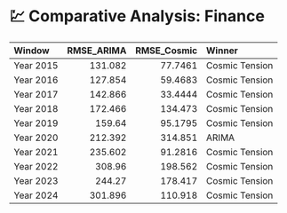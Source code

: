 # 💹 Comparative Analysis: Finance

| Window    |   RMSE_ARIMA |   RMSE_Cosmic | Winner         |
|:----------|-------------:|--------------:|:---------------|
| Year 2015 |      131.082 |       77.7461 | Cosmic Tension |
| Year 2016 |      127.854 |       59.4683 | Cosmic Tension |
| Year 2017 |      142.866 |       33.4444 | Cosmic Tension |
| Year 2018 |      172.466 |      134.473  | Cosmic Tension |
| Year 2019 |      159.64  |       95.1795 | Cosmic Tension |
| Year 2020 |      212.392 |      314.851  | ARIMA          |
| Year 2021 |      235.602 |       91.2816 | Cosmic Tension |
| Year 2022 |      308.96  |      198.562  | Cosmic Tension |
| Year 2023 |      244.27  |      178.417  | Cosmic Tension |
| Year 2024 |      301.896 |      110.918  | Cosmic Tension |